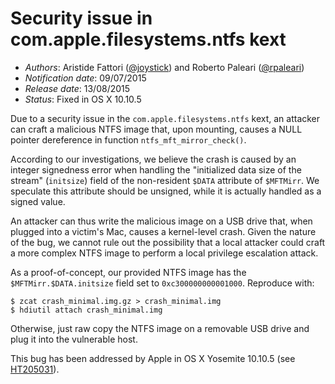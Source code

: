 # Security issue in com.apple.filesystems.ntfs kext

* _Authors_: Aristide Fattori ([@joystick](https://twitter.com/joystick)) and Roberto Paleari ([@rpaleari](https://twitter.com/rpaleari))
* _Notification date_: 09/07/2015
* _Release date_: 13/08/2015
* _Status_: Fixed in OS X 10.10.5

Due to a security issue in the `com.apple.filesystems.ntfs` kext, an attacker
can craft a malicious NTFS image that, upon mounting, causes a NULL pointer
dereference in function `ntfs_mft_mirror_check()`.

According to our investigations, we believe the crash is caused by an integer
signedness error when handling the "initialized data size of the stream"
(`initsize`) field of the non-resident `$DATA` attribute of `$MFTMirr`. We
speculate this attribute should be unsigned, while it is actually handled as a
signed value.

An attacker can thus write the malicious image on a USB drive that, when
plugged into a victim's Mac, causes a kernel-level crash. Given the nature of
the bug, we cannot rule out the possibility that a local attacker could craft a
more complex NTFS image to perform a local privilege escalation attack.

As a proof-of-concept, our provided NTFS image has the
`$MFTMirr.$DATA.initsize` field set to `0xc300000000001000`. Reproduce with:

```
$ zcat crash_minimal.img.gz > crash_minimal.img
$ hdiutil attach crash_minimal.img
```

Otherwise, just raw copy the NTFS image on a removable USB drive and plug it
into the vulnerable host.

This bug has been addressed by Apple in OS X Yosemite 10.10.5 (see
[HT205031](https://support.apple.com/en-us/HT205031)).

